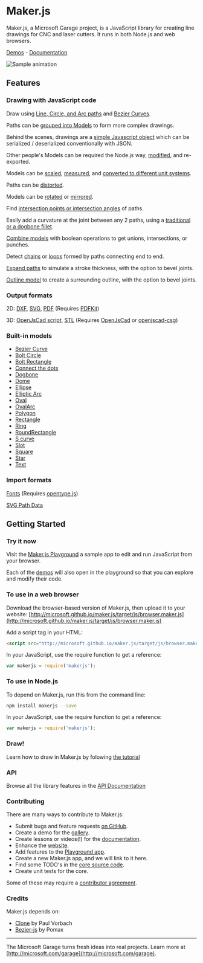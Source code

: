 # Maker.js

Maker.js, a Microsoft Garage project, is a JavaScript library for creating line drawings for CNC and laser cutters. It runs in both Node.js and web browsers.

[Demos](http://microsoft.github.io/maker.js/demos/) - [Documentation](http://microsoft.github.io/maker.js/docs/)

![Sample animation](http://microsoft.github.io/maker.js/images/anim-wheel.gif)

## Features

### Drawing with JavaScript code

Draw using [Line, Circle, and Arc paths](http://microsoft.github.io/maker.js/docs/basic-drawing/#Paths) and [Bezier Curves](http://microsoft.github.io/maker.js/playground/?script=BezierCurve).

Paths can be [grouped into Models](http://microsoft.github.io/maker.js/docs/basic-drawing/#Models) to form more complex drawings.

Behind the scenes, drawings are a [simple Javascript object](http://microsoft.github.io/maker.js/docs/basic-drawing/#It%27s%20Just%20JSON) which can be serialized / deserialized conventionally with JSON.

Other people's Models can be required the Node.js way, [modified](http://microsoft.github.io/maker.js/docs/intermediate-drawing/#Modifying%20models), and re-exported.

Models can be [scaled](http://microsoft.github.io/maker.js/docs/intermediate-drawing/#Scaling), [measured](http://microsoft.github.io/maker.js/docs/api/modules/makerjs.measure.html#modelextents), and [converted to different unit systems](http://microsoft.github.io/maker.js/docs/basic-drawing/#Units).

Paths can be [distorted](http://microsoft.github.io/maker.js/docs/api/modules/makerjs.path.html#distort).

Models can be [rotated](http://microsoft.github.io/maker.js/docs/intermediate-drawing/#Rotating) or [mirrored](http://microsoft.github.io/maker.js/docs/intermediate-drawing/#Mirroring).

Find [intersection points or intersection angles](http://microsoft.github.io/maker.js/docs/intermediate-drawing/#Intersection) of paths.

Easily add a curvature at the joint between any 2 paths, using a [traditional or a dogbone fillet](http://microsoft.github.io/maker.js/docs/intermediate-drawing/#Fillets).

[Combine models](http://microsoft.github.io/maker.js/docs/advanced-drawing/#Combining%20with%20Boolean%20operations) with boolean operations to get unions, intersections, or punches.

Detect [chains](http://microsoft.github.io/maker.js/docs/api/modules/makerjs.model.html#findchains) or [loops](http://microsoft.github.io/maker.js/docs/api/modules/makerjs.model.html#findloops) formed by paths connecting end to end.

[Expand paths](http://microsoft.github.io/maker.js/docs/advanced-drawing/#Expanding%20paths) to simulate a stroke thickness, with the option to bevel joints.

[Outline model](http://microsoft.github.io/maker.js/docs/advanced-drawing/#Outlining%20a%20model) to create a surrounding outline, with the option to bevel joints.

### Output formats

2D: 
[DXF](http://microsoft.github.io/maker.js/docs/api/modules/makerjs.exporter.html#todxf), 
[SVG](http://microsoft.github.io/maker.js/docs/api/modules/makerjs.exporter.html#tosvg),
[PDF](http://microsoft.github.io/maker.js/docs/api/modules/makerjs.exporter.html#topdf) (Requires [PDFKit](https://pdfkit.org/))

3D: 
[OpenJsCad script](http://microsoft.github.io/maker.js/docs/api/modules/makerjs.exporter.html#toopenjscad), 
[STL](http://microsoft.github.io/maker.js/docs/api/modules/makerjs.exporter.html#tostl) (Requires [OpenJsCad](http://joostn.github.io/OpenJsCad/) or [openjscad-csg](https://www.npmjs.com/package/openjscad-csg))

### Built-in models

* [Bezier Curve](http://microsoft.github.io/maker.js/playground/?script=BezierCurve)
* [Bolt Circle](http://microsoft.github.io/maker.js/playground/?script=BoltCircle)
* [Bolt Rectangle](http://microsoft.github.io/maker.js/playground/?script=BoltRectangle)
* [Connect the dots](http://microsoft.github.io/maker.js/playground/?script=ConnectTheDots)
* [Dogbone](http://microsoft.github.io/maker.js/playground/?script=Dogbone)
* [Dome](http://microsoft.github.io/maker.js/playground/?script=Dome)
* [Ellipse](http://microsoft.github.io/maker.js/playground/?script=Ellipse)
* [Elliptic Arc](http://microsoft.github.io/maker.js/playground/?script=EllipticArc)
* [Oval](http://microsoft.github.io/maker.js/playground/?script=Oval)
* [OvalArc](http://microsoft.github.io/maker.js/playground/?script=OvalArc)
* [Polygon](http://microsoft.github.io/maker.js/playground/?script=Polygon)
* [Rectangle](http://microsoft.github.io/maker.js/playground/?script=Rectangle)
* [Ring](http://microsoft.github.io/maker.js/playground/?script=Ring)
* [RoundRectangle](http://microsoft.github.io/maker.js/playground/?script=RoundRectangle)
* [S curve](http://microsoft.github.io/maker.js/playground/?script=SCurve)
* [Slot](http://microsoft.github.io/maker.js/playground/?script=Slot)
* [Square](http://microsoft.github.io/maker.js/playground/?script=Square)
* [Star](http://microsoft.github.io/maker.js/playground/?script=Star)
* [Text](http://microsoft.github.io/maker.js/playground/?script=Text)

### Import formats

[Fonts](http://microsoft.github.io/maker.js/playground/?script=Text) (Requires [opentype.js](http://opentype.js.org/))

[SVG Path Data](http://microsoft.github.io/maker.js/docs/api/modules/makerjs.importer.html#fromsvgpathdata)

## Getting Started

### Try it now

Visit the [Maker.js Playground](http://microsoft.github.io/maker.js/playground/) a sample app to edit and run JavaScript from your browser.

Each of the [demos](http://microsoft.github.io/maker.js/demos/#content) will also open in the playground so that you can explore and modify their code.

### To use in a web browser

Download the browser-based version of Maker.js, then upload it to your website:
[http://microsoft.github.io/maker.js/target/js/browser.maker.js](http://microsoft.github.io/maker.js/target/js/browser.maker.js)

Add a script tag in your HTML:
```html
<script src="http://microsoft.github.io/maker.js/target/js/browser.maker.js" type="text/javascript"></script>
```

In your JavaScript, use the require function to get a reference:
 
```javascript
var makerjs = require('makerjs');
```

### To use in Node.js

To depend on Maker.js, run this from the command line:
```bash
npm install makerjs --save
```

In your JavaScript, use the require function to get a reference:
 
```javascript
var makerjs = require('makerjs');
```

### Draw!
Learn how to draw in Maker.js by folowing [the tutorial](http://microsoft.github.io/maker.js/docs/basic-drawing/)

### API
Browse all the library features in the [API Documentation](http://microsoft.github.io/maker.js/docs/api/)

### Contributing
There are many ways to contribute to Maker.js:
* Submit bugs and feature requests [on GitHub](https://github.com/Microsoft/maker.js/issues).
* Create a demo for the [gallery](http://microsoft.github.io/maker.js/demos/#content).
* Create lessons or videos(!) for the [documentation](http://microsoft.github.io/maker.js/docs/#content).
* Enhance the [website](https://github.com/Microsoft/maker.js/tree/gh-pages).
* Add features to the [Playground app](https://github.com/Microsoft/maker.js/tree/master/playground).
* Create a new Maker.js app, and we will link to it here.
* Find some TODO's in the [core source code](https://github.com/Microsoft/maker.js/tree/master/src).
* Create unit tests for the core.

Some of these may require a [contributor agreement](https://github.com/Microsoft/maker.js/blob/master/CONTRIBUTING.md).

### Credits
Maker.js depends on:
* [Clone](https://github.com/pvorb/node-clone) by Paul Vorbach
* [Bezier-js](https://github.com/Pomax/bezierjs) by Pomax

---

The Microsoft Garage turns fresh ideas into real projects. Learn more at [http://microsoft.com/garage](http://microsoft.com/garage).
